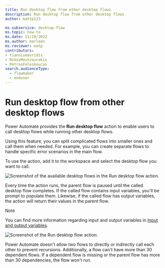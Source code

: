 ```yaml
---
title: Run desktop flow from other desktop flows
description: Run desktop flow from other desktop flows
author: mattp123

ms.subservice: desktop-flow
ms.topic: how-to
ms.date: 11/10/2022
ms.author: marleon
ms.reviewer: matp
contributors:
- Yiannismavridis
- NikosMoutzourakis
- PetrosFeleskouras
search.audienceType: 
  - flowmaker
  - enduser
---
```


# Run desktop flow from other desktop flows

Power Automate provides the **Run desktop flow** action to enable users to call desktop flows while running other desktop flows.

Using this feature, you can split complicated flows into smaller ones and call them when needed. For example, you can create separate flows to handle specific error scenarios in the main flow.

To use the action, add it to the workspace and select the desktop flow you want to call. 

![Screenshot of the available desktop flows in the Run desktop flow action.](media/run-desktop-flow-action/run-desktop-flow-action.png)

Every time the action runs, the parent flow is paused until the called desktop flow completes. If the called flow contains input variables, you'll be prompt to populate them. Likewise, if the called flow has output variables, the action will return their values in the parent flow. 

> [!NOTE]
> You can find more information regarding input and output variables in [Input and output variables](../manage-variables.md#input-and-output-variables).

![Screenshot of the Run desktop flow action.](media/run-desktop-flow-action/run-desktop-flow-action-produced-variables.png)

Power Automate doesn't allow two flows to directly or indirectly call each other to prevent recursions. Additionally, a flow can't have more than 30 dependent flows. If a dependent flow is missing or the parent flow has more than 30 dependencies, the flow won't run.
